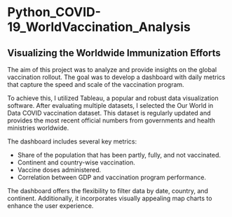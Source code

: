 # Python_COVID-19_WorldVaccination_Analysis
## Visualizing the Worldwide Immunization Efforts

The aim of this project was to analyze and provide insights on the global vaccination rollout. The goal was to develop a dashboard with daily metrics that capture the speed and scale of the vaccination program.

To achieve this, I utilized Tableau, a popular and robust data visualization software. After evaluating multiple datasets, I selected the Our World in Data COVID vaccination dataset. This dataset is regularly updated and provides the most recent official numbers from governments and health ministries worldwide.

The dashboard includes several key metrics:

* Share of the population that has been partly, fully, and not vaccinated.
* Continent and country-wise vaccination.
* Vaccine doses administered.
* Correlation between GDP and vaccination program performance.

The dashboard offers the flexibility to filter data by date, country, and continent. Additionally, it incorporates visually appealing map charts to enhance the user experience.






